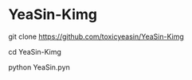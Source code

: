 # YeaSin-Kimg

git clone https://github.com/toxicyeasin/YeaSin-Kimg

cd YeaSin-Kimg

python YeaSin.pyn
